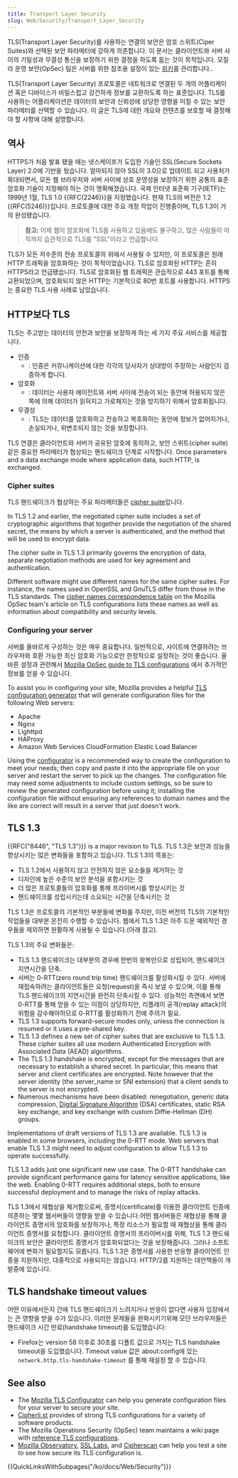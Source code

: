 ```yaml
---
title: Transport Layer Security
slug: Web/Security/Transport_Layer_Security
---
```

TLS(Transport Layer Security)를 사용하는 연결의 보안은 암호 스위트(Ciper Suites)와 선택된 보안 파라메터에 강하게 의존합니다. 이 문서는 클라이언트와 서버 사이의 기밀성과 무결성 통신을 보장하기 위한 결정을 하도록 돕는 것이 목적입니다. 모질라 운영 보안(OpSec) 팀은 서버를 위한 참조용 설정이 있는 [위키](https://wiki.mozilla.org/Security/Server_Side_TLS)를 관리합니다..

TLS(Transport Layer Security) 프로토콜은 네트워크로 연결된 두 개의 어플리케이션 혹은 디바이스가 비밀스럽고 강건하게 정보를 교환하도록 하는 표준입니다. TLS를 사용하는 어플리케이션은 데이터의 보안과 신뢰성에 상당한 영향을 미칠 수 있는 보안 파라메터를 선택할 수 있습니다. 이 글은 TLS에 대한 개요와 컨텐츠를 보호할 때 결정해야 할 사항에 대해 설명합니다.

## 역사

HTTPS가 처음 발표 됐을 때는 넷스케이프가 도입한 기술인 SSL(Secure Sockets Layer) 2.0에 기반을 뒀습니다. 얼마되지 않아 SSL이 3.0으로 업데이트 되고 사용처가 확대되면서, 모든 웹 브라우저와 서버 사이에 상호 운영성을 보장하기 위한 공통의 표준 암호화 기술이 지정해야 하는 것이 명확해졌습니다. 국제 인터넷 표준화 기구(IETF)는 1999년 1월, TLS 1.0 {{RFC(2246)}}을 지정했습니다. 현재 TLS의 버전은 1.2 {{RFC(5246)}}입니다. 프로토콜에 대한 주요 개정 작업이 진행중이며, TLS 1.3이 거의 완성됐습니다.

> **참고:** 이제 웹이 암호화에 TLS를 사용하고 있음에도 불구하고, 많은 사람들이 아직까지 습관적으로 TLS를 "SSL"이라고 언급합니다.

TLS가 모든 저수준의 전송 프로토콜의 위에서 사용될 수 있지만, 이 프로토콜은 원래 HTTP 트래픽을 암호화하는 것이 목적이었습니다. TLS로 암호화된 HTTP는 흔히 HTTPS라고 언급됐습니다. TLS로 암호화된 웹 트래픽은 관습적으로 443 포트를 통해 교환되었으며, 암호화되지 않은 HTTP는 기본적으로 80번 포트를 사용합니다. HTTPS는 중요한 TLS 사용 사례로 남았습니다.

## HTTP보다 TLS

TLS는 주고받는 데이터의 안전과 보안을 보장하게 하는 세 가지 주요 서비스를 제공합니다.

- 인증
  - : 인증은 커뮤니케이션에 대한 각각의 당사자가 상대방이 주장하는 사람인지 검증하게 합니다.
- 암호화
  - : 데이터는 사용자 에이전트와 서버 사이에 전송이 되는 동안에 허용되지 않은 쪽에 의해 데이터가 읽혀지고 가로채지는 것을 방지하기 위해서 암호화됩니다.
- 무결성
  - : TLS는 데이터를 암호화하고 전송하고 복호화하는 동안에 정보가 없어지거나, 손실되거나, 위변조되지 않는 것을 보장합니다.

TLS 연결은 클라이언트와 서버가 공유된 암호에 동의하고, 보안 스위트(cipher suite)같은 중요한 파라메터가 협상되는 핸드쉐이크 단계로 시작합니다. Once parameters and a data exchange mode where application data, such HTTP, is exchanged.

### Cipher suites

TLS 핸드쉐이크가 협상하는 주요 파라메터들은 [cipher suite](https://en.wikipedia.org/wiki/Cipher_suite)입니다.

In TLS 1.2 and earlier, the negotiated cipher suite includes a set of cryptographic algorithms that together provide the negotiation of the shared secret, the means by which a server is authenticated, and the method that will be used to encrypt data.

The cipher suite in TLS 1.3 primarily governs the encryption of data, separate negotiation methods are used for key agreement and authentication.

Different software might use different names for the same cipher suites. For instance, the names used in OpenSSL and GnuTLS differ from those in the TLS standards. The [cipher names correspondence table](https://wiki.mozilla.org/Security/Server_Side_TLS#Cipher_names_correspondence_table) on the Mozilla OpSec team's article on TLS configurations lists these names as well as information about compatibility and security levels.

### Configuring your server

서버를 올바르게 구성하는 것은 매우 중요합니다. 일반적으로, 사이트에 연결하려는 브라우저와 호환 가능한 최신 암호화 기능으로만 한정적으로 설정하는 것이 좋습니다. 올바른 설정과 관련해서 [Mozilla OpSec guide to TLS configurations](https://wiki.mozilla.org/Security/Server_Side_TLS) 에서 추가적인 정보를 얻을 수 있습니다.

To assist you in configuring your site, Mozilla provides a helpful [TLS configuration generator](https://mozilla.github.io/server-side-tls/ssl-config-generator/) that will generate configuration files for the following Web servers:

- Apache
- Nginx
- Lighttpd
- HAProxy
- Amazon Web Services CloudFormation Elastic Load Balancer

Using the [configurator](https://mozilla.github.io/server-side-tls/ssl-config-generator/) is a recommended way to create the configuration to meet your needs; then copy and paste it into the appropriate file on your server and restart the server to pick up the changes. The configuration file may need some adjustments to include custom settings, so be sure to review the generated configuration before using it; installing the configuration file without ensuring any references to domain names and the like are correct will result in a server that just doesn't work.

## TLS 1.3

{{RFC("8446", "TLS 1.3")}} is a major revision to TLS. TLS 1.3은 보안과 성능을 향상시키는 많은 변화들을 포함하고 있습니다. TLS 1.3의 목표는:

- TLS 1.2에서 사용하지 않고 안전하지 않은 요소들을 제거하는 것
- 디자인에 높은 수준의 보안 분석을 포함시키는 것
- 더 많은 프로토콜들의 암호화를 통해 프라이버시를 향상시키는 것
- 핸드쉐이크를 성립시키는데 소요되는 시간을 단축시키는 것

TLS 1.3은 프로토콜의 기본적인 부분들에 변화를 주지만, 이전 버전의 TLS의 기본적인 작업들을 대부분 온전히 수행할 수 있습니다. 웹에서 TLS 1.3은 아주 드문 예외적인 경우들을 제외하면 원활하게 사용될 수 있습니다.(아래 참고).

TLS 1.3의 주요 변화들은:

- TLS 1.3 핸드쉐이크는 대부분의 경우에 한번의 왕복만으로 성립되어, 핸드쉐이크 지연시간을 단축.
- 서버는 0-RTT(zero round trip time) 핸드쉐이크를 활성화시킬 수 있다. 서버에 재접속하려는 클라이언트들은 요청(request)을 즉시 보낼 수 있으며, 이를 통해 TLS 핸드쉐이크의 지연시간을 완전히 단축시킬 수 있다. 성능적인 측면에서 보면 0-RTT를 통해 얻을 수 있는 이점이 상당하지만, 리플레이 공격(replay attack)의 위험을 감수해야하므로 0-RTT를 활성화하기 전에 주의가 필요.
- TLS 1.3 supports forward-secure modes only, unless the connection is resumed or it uses a pre-shared key.
- TLS 1.3 defines a new set of cipher suites that are exclusive to TLS 1.3. These cipher suites all use modern Authenticated Encryption with Associated Data (AEAD) algorithms.
- The TLS 1.3 handshake is encrypted, except for the messages that are necessary to establish a shared secret. In particular, this means that server and client certificates are encrypted. Note however that the server identity (the server_name or SNI extension) that a client sends to the server is not encrypted.
- Numerous mechanisms have been disabled: renegotiation, generic data compression, [Digital Signature Algorithm](https://en.wikipedia.org/wiki/Digital_Signature_Algorithm) (DSA) certificates, static RSA key exchange, and key exchange with custom Diffie-Hellman (DH) groups.

Implementations of draft versions of TLS 1.3 are available. TLS 1.3 is enabled in some browsers, including the 0-RTT mode. Web servers that enable TLS 1.3 might need to adjust configuration to allow TLS 1.3 to operate successfully.

TLS 1.3 adds just one significant new use case. The 0-RTT handshake can provide significant performance gains for latency sensitive applications, like the web. Enabling 0-RTT requires additional steps, both to ensure successful deployment and to manage the risks of replay attacks.

TLS 1.3에서 재협상을 제거함으로써, 증명서(certificate)를 이용한 클라이언트 인증에 의존하는 몇몇 웹서버들이 영향을 받을 수 있습니다.어떤 웹서버들은 재협상을 통해 클라이언트 증명서의 암호화를 보장하거나, 특정 리소스가 필요할 때 재협상을 통해 클라이언트 증명서를 요청합니다. 클라이언트 증명서의 프라이버시를 위해, TLS 1.3 핸드쉐이크의 보안은 클라이언트 증명서가 암호화되었다는 것을 보장해줍니다. 그러나 소프트웨어에 변화가 필요할지도 모릅니다. TLS 1.3은 증명서를 사용한 반응형 클라이언트 인증을 지원하지만, 대중적으로 사용되지는 않습니다. HTTP/2를 지원하는 대안책들이 개발중에 있습니다.

## TLS handshake timeout values

어떤 이유에서든지 간에 TLS 핸드쉐이크가 느려지거나 반응이 없다면 사용자 입장에서는 큰 영향을 받을 수가 있습니다. 이러한 문제들을 완화시키기위해 모던 브라우저들은 핸드쉐이크 시간 만료(handshake timeout)를 도입했습니다:

- Firefox는 version 58 이후로 30초를 디폴트 값으로 가지는 TLS handshake timeout을 도입했습니다. Timeout value 값은 about:config에 있는 `network.http.tls-handshake-timeout` 를 통해 재설정 할 수 있습니다.

## See also

- The [Mozilla TLS Configurator](https://mozilla.github.io/server-side-tls/ssl-config-generator/) can help you generate configuration files for your server to secure your site.
- [Cipherli.st](https://cipherli.st/) provides of strong TLS configurations for a variety of software products.
- The Mozilla Operations Security (OpSec) team maintains a wiki page with [reference TLS configurations](https://wiki.mozilla.org/Security/Server_Side_TLS).
- [Mozilla Observatory](https://observatory.mozilla.org/), [SSL Labs](https://www.ssllabs.com/ssltest/), and [Cipherscan](https://github.com/mozilla/cipherscan) can help you test a site to see how secure its TLS configuration is.

{{QuickLinksWithSubpages("/ko/docs/Web/Security")}}
